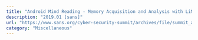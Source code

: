 ```yaml
---
title: "Android Mind Reading - Memory Acquisition and Analysis with LiME and Volatility"
description: "2019.01 [sans]"
url: "https://www.sans.org/cyber-security-summit/archives/file/summit_archive_1493741700.pdf"
category: "Miscellaneous"
---
```

